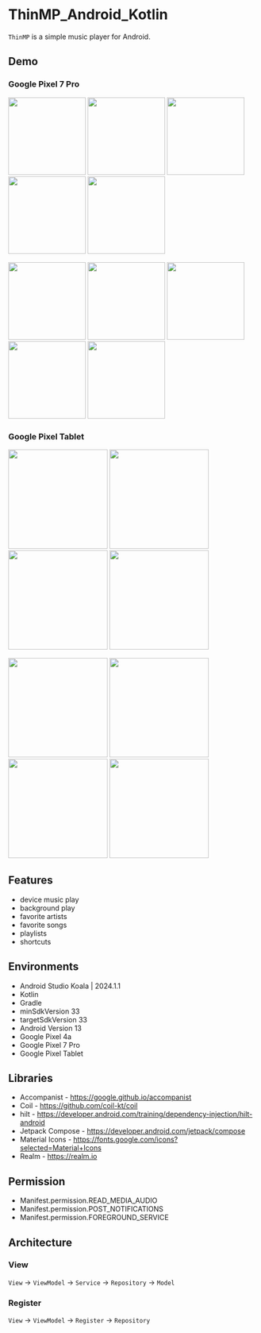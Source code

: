 # ThinMP_Android_Kotlin

`ThinMP` is a simple music player for Android.

## Demo

### Google Pixel 7 Pro
<img src="https://user-images.githubusercontent.com/42083313/225055784-6f8c4b38-d009-436a-8376-2a80dabd6318.png" width="156"> <img src="https://user-images.githubusercontent.com/42083313/213877960-a8da6a71-87f6-4837-ad33-0f6a4890e116.png" width="156"> <img src="https://user-images.githubusercontent.com/42083313/213878056-d4ddf2f2-ef7d-4b44-a1ce-1cea579d50be.png" width="156"> <img src="https://user-images.githubusercontent.com/42083313/213878010-3542e7d0-2558-4bf1-b90c-edf9ec624a76.png" width="156"> <img src="https://user-images.githubusercontent.com/42083313/231498862-fc5d6384-6cba-4e82-ba50-ae32b0a456e5.png" width="156">

<img src="https://github.com/tcode-dev/ThinMP_Android_Kotlin/assets/42083313/8d246381-bb8f-449b-ad1d-dbd8ee5108bf" width="156"> <img src="https://github.com/tcode-dev/ThinMP_Android_Kotlin/assets/42083313/ed430b9d-3245-4d4f-8bdc-cdc24c58d8ac" width="156"> <img src="https://github.com/tcode-dev/ThinMP_Android_Kotlin/assets/42083313/34aed855-e917-468c-a617-996cf72b738a" width="156"> <img src="https://github.com/tcode-dev/ThinMP_Android_Kotlin/assets/42083313/fdfb24ea-061d-41c5-9807-6c1e99afea1a" width="156"> <img src="https://github.com/tcode-dev/ThinMP_Android_Kotlin/assets/42083313/bd8f201b-784f-4014-a0fc-4eb9342c5931" width="156">

### Google Pixel Tablet
<img src="https://github.com/tcode-dev/ThinMP_Android_Kotlin/assets/42083313/b37d58d3-730d-463c-b17a-218458a080d5" width="200"> <img src="https://github.com/tcode-dev/ThinMP_Android_Kotlin/assets/42083313/e894b51b-ef3c-4d81-b653-2ae3543b7c4e" width="200"> <img src="https://github.com/tcode-dev/ThinMP_Android_Kotlin/assets/42083313/a9388694-c71d-49b6-b130-68e3f99decd2" width="200"> <img src="https://github.com/tcode-dev/ThinMP_Android_Kotlin/assets/42083313/992d3c44-203d-4db2-ad08-8a362778b07a" width="200">

<img src="https://github.com/tcode-dev/ThinMP_Android_Kotlin/assets/42083313/f6942688-e68b-4f92-868d-7b3df672e0cd" width="200"> <img src="https://github.com/tcode-dev/ThinMP_Android_Kotlin/assets/42083313/9be892a2-b23c-4ef2-b5f8-4822c28ed809" width="200"> <img src="https://github.com/tcode-dev/ThinMP_Android_Kotlin/assets/42083313/f61b8008-8012-4749-b3f0-718f099289ce" width="200"> <img src="https://github.com/tcode-dev/ThinMP_Android_Kotlin/assets/42083313/6b1d47cc-f16e-4566-ac74-7d27368387fe" width="200">
## Features

* device music play
* background play
* favorite artists
* favorite songs
* playlists
* shortcuts

## Environments

* Android Studio Koala | 2024.1.1
* Kotlin
* Gradle
* minSdkVersion 33
* targetSdkVersion 33
* Android Version 13
* Google Pixel 4a
* Google Pixel 7 Pro
* Google Pixel Tablet

## Libraries

* Accompanist - https://google.github.io/accompanist
* Coil - https://github.com/coil-kt/coil
* hilt - https://developer.android.com/training/dependency-injection/hilt-android
* Jetpack Compose - https://developer.android.com/jetpack/compose
* Material Icons - https://fonts.google.com/icons?selected=Material+Icons
* Realm - https://realm.io

## Permission

* Manifest.permission.READ_MEDIA_AUDIO
* Manifest.permission.POST_NOTIFICATIONS
* Manifest.permission.FOREGROUND_SERVICE

## Architecture

### View

`View` → `ViewModel` → `Service` → `Repository` → `Model`

### Register

`View` → `ViewModel` → `Register` → `Repository`
